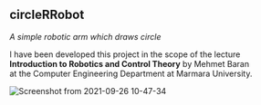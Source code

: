 ## circleRRobot
_A simple robotic arm which draws circle_  
     
I have been developed this project in the scope of the lecture  
**Introduction to Robotics and Control Theory** by Mehmet Baran  
at the Computer Engineering Department at Marmara University.

![Screenshot from 2021-09-26 10-47-34](https://user-images.githubusercontent.com/53397398/134799394-9278b89b-5a19-41f2-aa1e-ede2f1d22afa.png)
